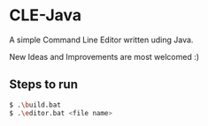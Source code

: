 # CLE-Java

A simple Command Line Editor written uding Java.

New Ideas and Improvements are most welcomed :)

## Steps to run
```bash
$ .\build.bat
$ .\editor.bat <file name>
```